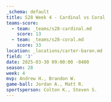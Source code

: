 ```yaml
---
_schema: default
title: S28 Week 4 - Cardinal vs Coral
teams-score:
  - team: _teams/s28-cardinal.md
    score: 13
  - team: _teams/s28-coral.md
    score: 33
location: _locations/carter-baron.md
field: '3'
date: 2025-03-30 09:00:00 -0400
season: 28
week: 4
mvp: Andrew H., Brandon W.
game-ball: Jordan A., Matt R.
sportsperson: Colton K., Steven S.
---
```

